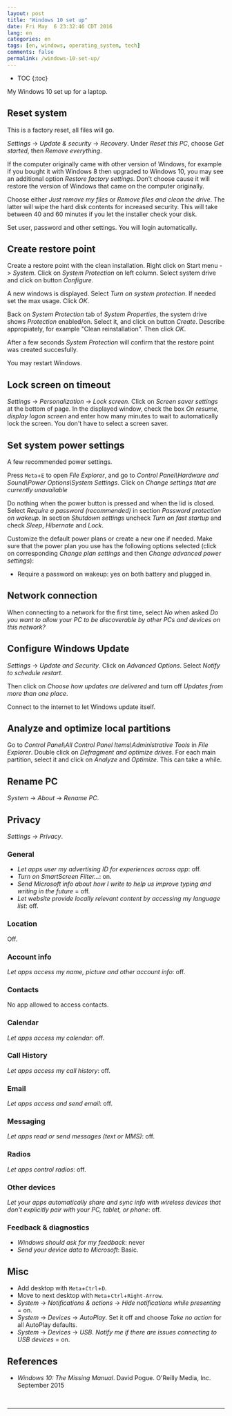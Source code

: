 ```yaml
---
layout: post
title: "Windows 10 set up"
date: Fri May  6 23:32:46 CDT 2016
lang: en
categories: en
tags: [en, windows, operating_system, tech]
comments: false
permalink: /windows-10-set-up/
---
```


* TOC
{:toc}

My Windows 10 set up for a laptop.

## Reset system

This is a factory reset, all files will go.

*Settings* -> *Update & security* -> *Recovery*. Under *Reset this PC*, choose
*Get started*, then *Remove everything*.

If the computer originally came with other version of Windows, for example if
you bought it with Windows 8 then upgraded to Windows 10, you may see an
additional option *Restore factory settings*. Don't choose cause it will
restore the version of Windows that came on the computer originally.

Choose either *Just remove my files* or *Remove files and clean the drive*. The
latter will wipe the hard disk contents for increased security. This will take
between 40 and 60 minutes if you let the installer check your disk.

Set user, password and other settings. You will login automatically.

## Create restore point

Create a restore point with the clean installation. Right click on Start menu
-> *System*. Click on *System Protection* on left column. Select system drive
and click on button *Configure*.

A new windows is displayed. Select *Turn on system protection*. If needed set
the max usage. Click *OK*.

Back on *System Protection* tab of *System Properties*, the system drive shows
*Protection* enabled/on. Select it, and click on button *Create*.  Describe
appropiately, for example "Clean reinstallation". Then click *OK*.

After a few seconds *System Protection* will confirm that the restore point was
created succesfully.

You may restart Windows.

## Lock screen on timeout

*Settings* -> *Personalization* -> *Lock screen*. Click on *Screen saver
settings* at the bottom of page. In the displayed window, check the box *On
resume, display logon screen* and enter how many minutes to wait to
automatically lock the screen. You don't have to select a screen saver.

## Set system power settings

A few recommended power settings.

Press `Meta`+`E` to open *File Explorer*, and go to *Control Panel\Hardware and
Sound\Power Options\System Settings*. Click on *Change settings that are
currently unavailable*

Do nothing when the power button is pressed and when the lid is closed. Select
*Require a password (recommended)* in section *Password protection on wakeup*.
In section *Shutdown settings* uncheck *Turn on fast startup* and check
*Sleep*, *Hibernate* and *Lock*.

Customize the default power plans or create a new one if needed. Make sure that
the power plan you use has the following options selected (click on
corresponding *Change plan settings* and then *Change advanced power
settings*):

- Require a password on wakeup: yes on both battery and plugged in.

## Network connection

When connecting to a network for the first time, select *No* when asked *Do you
want to allow your PC to be discoverable by other PCs and devices on this
network?*

## Configure Windows Update

*Settings* -> *Update and Security*. Click on *Advanced Options*. Select
*Notify to schedule restart*.

Then click on *Choose how updates are delivered* and turn off *Updates from
more than one place*.

Connect to the internet to let Windows update itself.

## Analyze and optimize local partitions

Go to *Control Panel\All Control Panel Items\Administrative Tools* in *File
Explorer*. Double click on *Defragment and optimize drives*. For each main
partition, select it and click on *Analyze* and *Optimize*. This can take a
while.

## Rename PC

*System* -> *About* -> *Rename PC*.

## Privacy

*Settings* -> *Privacy*.

### General

- *Let apps user my advertising ID for experiences across app*: off.
- *Turn on SmartScreen Filter...*: on.
- *Send Microsoft info about how I write to help us improve typing and writing
  in the future* = off.
- *Let website provide locally relevant content by accessing my language list*: off.

### Location

Off.

### Account info

*Let apps access my name, picture and other account info*: off.

### Contacts

No app allowed to access contacts.

### Calendar

*Let apps access my calendar*: off.

### Call History

*Let apps access my call history*: off.

### Email

*Let apps access and send email*: off.

### Messaging

*Let apps read or send messages (text or MMS)*: off.

### Radios

*Let apps control radios*: off.

### Other devices

*Let your apps automatically share and sync info with wireless devices that
don't explicitly pair with your PC, tablet, or phone*: off.

### Feedback & diagnostics

- *Windows should ask for my feedback*: never
- *Send your device data to Microsoft*: Basic.

## Misc

- Add desktop with `Meta`+`Ctrl`+`D`.
- Move to next desktop with `Meta`+`Ctrl`+`Right-Arrow`.
- *System* -> *Notifications & actions* -> *Hide notifications while
  presenting* = on.
- *System* -> *Devices* -> *AutoPlay*. Set it off and choose *Take no action*
  for all AutoPlay defaults.
- *System* -> *Devices* -> *USB*. *Notify me if there are issues connecting to
  USB devices* = on.

## References

- *Windows 10: The Missing Manual*. David Pogue. O'Reilly Media, Inc. September
  2015

<br/>

---
